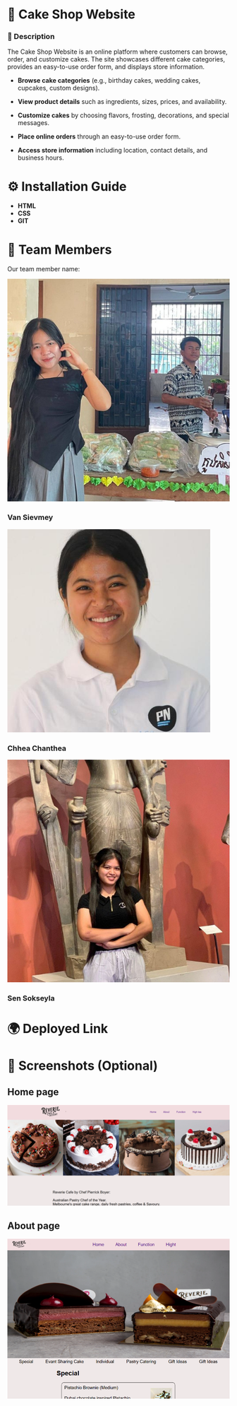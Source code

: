 # 🎂 Cake Shop Website
### 📖 Description
The Cake Shop Website is an online platform where customers can browse, order, and customize cakes. The site showcases different cake categories, provides an easy-to-use order form, and displays store information.

- **Browse cake categories** (e.g., birthday cakes, wedding cakes, cupcakes, custom designs).
- **View product details**  such as ingredients, sizes, prices, and availability.

- **Customize cakes**  by choosing flavors, frosting, decorations, and special messages.
- **Place online orders** through an easy-to-use order form.
- **Access store information** including location, contact details, and business hours.

# ⚙️ Installation Guide
- **HTML**
- **CSS**
- **GIT**
# 👥 Team Members
Our team member name:

![Contributors](./image/1.png)

### Van Sievmey

![Contributors](./image/2.png)
### Chhea Chanthea

![Contributors](./image/3.png)
### Sen Sokseyla
# 🌍 Deployed Link

#  📸 Screenshots (Optional)
## Home page
![alt text](image-1.png)

## About page
![alt text](image-3.png)

## 